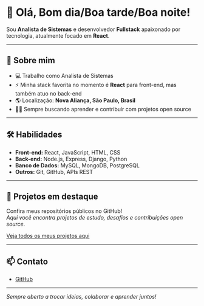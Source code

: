 # 👋 Olá, Bom dia/Boa tarde/Boa noite!

Sou **Analista de Sistemas** e desenvolvedor **Fullstack** apaixonado por tecnologia, atualmente focado em **React**.

---

## 🚀 Sobre mim

- 💻 Trabalho como Analista de Sistemas
- ⚡ Minha stack favorita no momento é **React** para front-end, mas também atuo no back-end
- 🌎 Localização: **Nova Aliança, São Paulo, Brasil**
- 👨‍💻 Sempre buscando aprender e contribuir com projetos open source

---

## 🛠️ Habilidades

- **Front-end:** React, JavaScript, HTML, CSS
- **Back-end:** Node.js, Express, Django, Python
- **Banco de Dados:** MySQL, MongoDB, PostgreSQL
- **Outros:** Git, GitHub, APIs REST

---

## 📌 Projetos em destaque

Confira meus repositórios públicos no GitHub!  
*Aqui você encontra projetos de estudo, desafios e contribuições open source.*

[Veja todos os meus projetos aqui](https://github.com/ivanmurja?tab=repositories)

---

## 📫 Contato

- [GitHub](https://github.com/ivanmurja)

---

_Sempre aberto a trocar ideias, colaborar e aprender juntos!_
